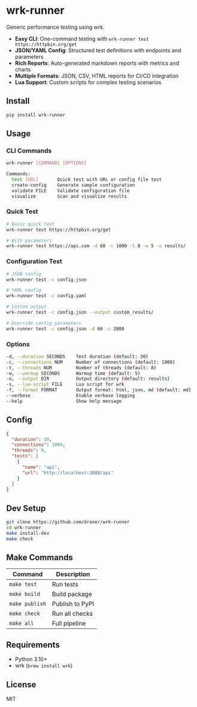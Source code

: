 # wrk-runner

Generic performance testing using wrk.

- **Easy CLI**: One-command testing with `wrk-runner test https://httpbin.org/get`
- **JSON/YAML Config**: Structured test definitions with endpoints and parameters
- **Rich Reports**: Auto-generated markdown reports with metrics and charts
- **Multiple Formats**: JSON, CSV, HTML reports for CI/CD integration
- **Lua Support**: Custom scripts for complex testing scenarios

## Install

```bash
pip install wrk-runner
```

## Usage

### CLI Commands
```bash
wrk-runner [COMMAND] [OPTIONS]

Commands:
  test [URL]       Quick test with URL or config file test
  create-config    Generate sample configuration
  validate FILE    Validate configuration file
  visualize        Scan and visualize results
```

### Quick Test
```bash
# Basic quick test
wrk-runner test https://httpbin.org/get

# With parameters
wrk-runner test https://api.com -d 60 -c 1000 -t 8 -w 5 -o results/
```

### Configuration Test
```bash
# JSON config
wrk-runner test -c config.json

# YAML config
wrk-runner test -c config.yaml

# Custom output
wrk-runner test -c config.json --output custom_results/

# Override config parameters
wrk-runner test -c config.json -d 60 -c 2000
```

### Options
```bash
-d, --duration SECONDS    Test duration (default: 30)
-c, --connections NUM     Number of connections (default: 1000)
-t, --threads NUM         Number of threads (default: 8)
-w, --warmup SECONDS      Warmup time (default: 5)
-o, --output DIR          Output directory (default: results)
-s, --lua-script FILE     Lua script for wrk
-f, --format FORMAT       Output format: html, json, md (default: md)
--verbose                 Enable verbose logging
--help                    Show help message
```

## Config

```json
{
  "duration": 30,
  "connections": 1000,
  "threads": 8,
  "tests": [
    {
      "name": "api",
      "url": "http://localhost:3000/api"
    }
  ]
}
```

## Dev Setup

```bash
git clone https://github.com/droxer/wrk-runner
cd wrk-runner
make install-dev
make check
```

## Make Commands

| Command | Description |
|---------|-------------|
| `make test` | Run tests |
| `make build` | Build package |
| `make publish` | Publish to PyPI |
| `make check` | Run all checks |
| `make all` | Full pipeline |

## Requirements
- Python 3.10+
- wrk (`brew install wrk`)

## License
MIT
